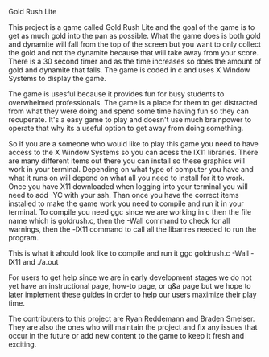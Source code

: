 Gold Rush Lite 

This project is a game called Gold Rush Lite and the goal of the game is to get as much gold into the pan as possible. What the game does is both gold and dynamite will fall from the top of the
screen but you want to only collect the gold and not the dynamite because that will take away from your score. There is a 30 second timer and as the time increases so does the amount of gold and
dynamite that falls. The game is coded in c and uses X Window Systems to display the game.  

The game is usesful because it provides fun for busy students to overwhelmed professionals. The game is a place for them to get distracted from what they were doing and spend some time having fun
so they can recuperate. It's a easy game to play and doesn't use much brainpower to operate that why its a useful option to get away from doing something. 

So if you are a someone who would like to play this game you need to have access to the X Window Systems so you can acess the lX11 libraries. There are many different items out there you can install
so these graphics will work in your terminal. Depending on what type of computer you have and what it runs on will depend on what all you need to install for it to work. Once you have X11 downloaded
when logging into your terminal you will need to add -YC with your ssh. Than once you have the correct items installed to make the game work you need to compile and run it in your terminal. To compile you
need ggc since we are working in c then the file name which is goldrush.c, then the -Wall command to check for all warnings, then the -lX11 command to call all the libarires needed to run the program. 

This is what it ahould look like to compile and run it ggc goldrush.c -Wall -lX11 and ./a.out

For users to get help since we are in early development stages we do not yet have an instructional page, how-to page, or q&a page but we hope to later implement these guides in order to help our users
maximize their play time. 

The contributers to this project are Ryan Reddemann and Braden Smelser. They are also the ones who will maintain the project and fix any issues that occur in the future or add new content to the game
to keep it fresh and exciting. 
